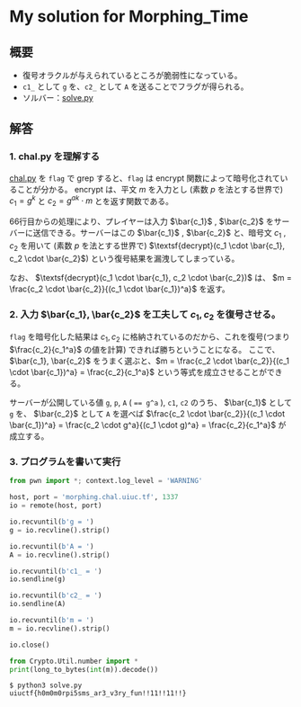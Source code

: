 # My solution for Morphing_Time

## 概要
* 復号オラクルが与えられているところが脆弱性になっている。
* `c1_` として `g` を、`c2_` として `A` を送ることでフラグが得られる。
* ソルバー：[solve.py](./solve.py)

## 解答
### 1. chal.py を理解する
[chal.py](../given_files/chal.py) を `flag` で grep すると、`flag` は encrypt 関数によって暗号化されていることが分かる。
encrypt は、平文 $m$ を入力とし (素数 $p$ を法とする世界で) $c_1 = g^{k}$ と $c_2 = g^{ak} \cdot m$ とを返す関数である。

66行目からの処理により、プレイヤーは入力 $\bar{c_1}$ , $\bar{c_2}$ をサーバーに送信できる。サーバーはこの $\bar{c_1}$ , $\bar{c_2}$ と、暗号文 $c_1$ , $c_2$ を用いて (素数 $p$ を法とする世界で) $\textsf{decrypt}(c_1 \cdot \bar{c_1}, c_2 \cdot \bar{c_2}$) という復号結果を漏洩してしまっている。

なお、 $\textsf{decrypt}(c_1 \cdot \bar{c_1}, c_2 \cdot \bar{c_2})$ は、
$m = \frac{c_2 \cdot \bar{c_2}}{(c_1 \cdot \bar{c_1})^a}$
を返す。

### 2. 入力 $\bar{c_1}, \bar{c_2}$ を工夫して $c_1, c_2$ を復号させる。
`flag` を暗号化した結果は $c_1, c_2$ に格納されているのだから、これを復号(つまり $\frac{c_2}{c_1^a}$ の値を計算) できれば勝ちということになる。 ここで、 $\bar{c_1}, \bar{c_2}$ をうまく選ぶと、$m = \frac{c_2 \cdot \bar{c_2}}{(c_1 \cdot \bar{c_1})^a} = \frac{c_2}{c_1^a}$ という等式を成立させることができる。

サーバーが公開している値 `g`, `p`, `A` ( `== g^a` ), `c1`, `c2` のうち、 $\bar{c_1}$ として `g` を、 $\bar{c_2}$ として `A` を選べば
$\frac{c_2 \cdot \bar{c_2}}{(c_1 \cdot \bar{c_1})^a} = \frac{c_2 \cdot g^a}{(c_1 \cdot g)^a} = \frac{c_2}{c_1^a}$ が成立する。

### 3. プログラムを書いて実行
```python
from pwn import *; context.log_level = 'WARNING'

host, port = 'morphing.chal.uiuc.tf', 1337
io = remote(host, port)

io.recvuntil(b'g = ')
g = io.recvline().strip()

io.recvuntil(b'A = ')
A = io.recvline().strip()

io.recvuntil(b'c1_ = ')
io.sendline(g)

io.recvuntil(b'c2_ = ')
io.sendline(A)

io.recvuntil(b'm = ')
m = io.recvline().strip()

io.close()

from Crypto.Util.number import *
print(long_to_bytes(int(m)).decode())
```

```console
$ python3 solve.py
uiuctf{h0m0m0rpi5sms_ar3_v3ry_fun!!11!!11!!}
```
